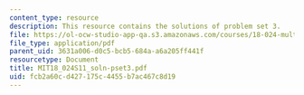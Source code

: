 ```yaml
---
content_type: resource
description: This resource contains the solutions of problem set 3.
file: https://ol-ocw-studio-app-qa.s3.amazonaws.com/courses/18-024-multivariable-calculus-with-theory-spring-2011/fcb2a60cd427175c4455b7ac467c8d19_MIT18_024S11_soln-pset3.pdf
file_type: application/pdf
parent_uid: 3631a006-d0c5-bcb5-684a-a6a205ff441f
resourcetype: Document
title: MIT18_024S11_soln-pset3.pdf
uid: fcb2a60c-d427-175c-4455-b7ac467c8d19
---
```

